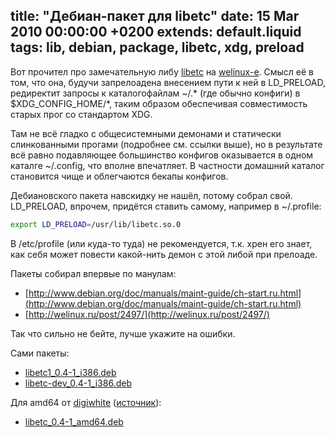 title: "Дебиан-пакет для libetc"
date: 15 Mar 2010 00:00:00 +0200
extends: default.liquid
tags: lib, debian, package, libetc, xdg, preload
---
Вот прочител про замечательную либу [libetc](http://ordiluc.net/fs/libetc/) на [welinux-е](http://welinux.ru/post/2534/). Смысл её в том, что она, будучи запрелоадена внесением пути к ней в LD_PRELOAD, редиректит запросы к каталогофайлам ~/.* (где обычно конфиги) в $XDG_CONFIG_HOME/*, таким образом обеспечивая совместимость старых прог со стандартом XDG.

Там не всё гладко с общесистемными демонами и статически слинкованными прогами (подробнее см. ссылки выше), но в результате всё равно подавляющее большинство конфигов оказывается в одном каталге ~/.config, что вполне впечатляет. В частности домашний каталог становится чище и облегчаются бекапы конфигов.

Дебиановского пакета навскидку не нашёл, потому собрал свой. LD_PRELOAD, впрочем, придётся ставить самому, например в ~/.profile:

```bash
export LD_PRELOAD=/usr/lib/libetc.so.0
```

В /etc/profile (или куда-то туда) не рекомендуется, т.к. хрен его знает, как себя может повести какой-нить демон с этой либой при прелоаде.

Пакеты собирал впервые по манулам:

  - [http://www.debian.org/doc/manuals/maint-guide/ch-start.ru.html](http://www.debian.org/doc/manuals/maint-guide/ch-start.ru.html)
  - [http://welinux.ru/post/2497/](http://welinux.ru/post/2497/)

Так что сильно не бейте, лучше укажите на ошибки.

Сами пакеты:

  - [libetc1_0.4-1_i386.deb](../../../download/66)
  - [libetc-dev_0.4-1_i386.deb](../../../download/67)

Для amd64 от [digiwhite](http://welinux.ru/user/digiwhite) ([источник](http://welinux.ru/post/2534/#cmnt45573)):

  - [libetc_0.4-1_amd64.deb](../../../download/68)
